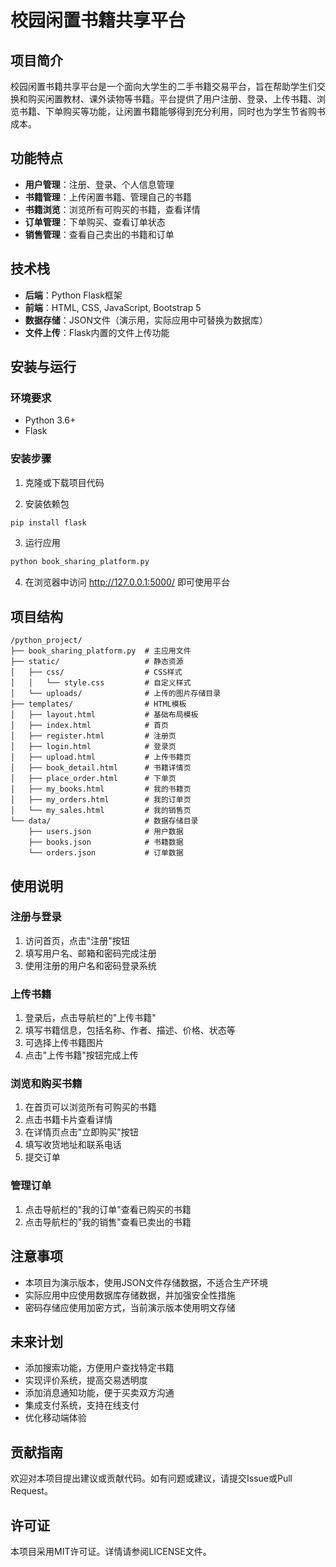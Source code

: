 # 校园闲置书籍共享平台

## 项目简介

校园闲置书籍共享平台是一个面向大学生的二手书籍交易平台，旨在帮助学生们交换和购买闲置教材、课外读物等书籍。平台提供了用户注册、登录、上传书籍、浏览书籍、下单购买等功能，让闲置书籍能够得到充分利用，同时也为学生节省购书成本。

## 功能特点

- **用户管理**：注册、登录、个人信息管理
- **书籍管理**：上传闲置书籍、管理自己的书籍
- **书籍浏览**：浏览所有可购买的书籍，查看详情
- **订单管理**：下单购买、查看订单状态
- **销售管理**：查看自己卖出的书籍和订单

## 技术栈

- **后端**：Python Flask框架
- **前端**：HTML, CSS, JavaScript, Bootstrap 5
- **数据存储**：JSON文件（演示用，实际应用中可替换为数据库）
- **文件上传**：Flask内置的文件上传功能

## 安装与运行

### 环境要求

- Python 3.6+
- Flask

### 安装步骤

1. 克隆或下载项目代码

2. 安装依赖包

```bash
pip install flask
```

3. 运行应用

```bash
python book_sharing_platform.py
```

4. 在浏览器中访问 http://127.0.0.1:5000/ 即可使用平台

## 项目结构

```
/python_project/
├── book_sharing_platform.py  # 主应用文件
├── static/                   # 静态资源
│   ├── css/                  # CSS样式
│   │   └── style.css         # 自定义样式
│   └── uploads/              # 上传的图片存储目录
├── templates/                # HTML模板
│   ├── layout.html           # 基础布局模板
│   ├── index.html            # 首页
│   ├── register.html         # 注册页
│   ├── login.html            # 登录页
│   ├── upload.html           # 上传书籍页
│   ├── book_detail.html      # 书籍详情页
│   ├── place_order.html      # 下单页
│   ├── my_books.html         # 我的书籍页
│   ├── my_orders.html        # 我的订单页
│   └── my_sales.html         # 我的销售页
└── data/                     # 数据存储目录
    ├── users.json            # 用户数据
    ├── books.json            # 书籍数据
    └── orders.json           # 订单数据
```

## 使用说明

### 注册与登录

1. 访问首页，点击"注册"按钮
2. 填写用户名、邮箱和密码完成注册
3. 使用注册的用户名和密码登录系统

### 上传书籍

1. 登录后，点击导航栏的"上传书籍"
2. 填写书籍信息，包括名称、作者、描述、价格、状态等
3. 可选择上传书籍图片
4. 点击"上传书籍"按钮完成上传

### 浏览和购买书籍

1. 在首页可以浏览所有可购买的书籍
2. 点击书籍卡片查看详情
3. 在详情页点击"立即购买"按钮
4. 填写收货地址和联系电话
5. 提交订单

### 管理订单

1. 点击导航栏的"我的订单"查看已购买的书籍
2. 点击导航栏的"我的销售"查看已卖出的书籍

## 注意事项

- 本项目为演示版本，使用JSON文件存储数据，不适合生产环境
- 实际应用中应使用数据库存储数据，并加强安全性措施
- 密码存储应使用加密方式，当前演示版本使用明文存储

## 未来计划

- 添加搜索功能，方便用户查找特定书籍
- 实现评价系统，提高交易透明度
- 添加消息通知功能，便于买卖双方沟通
- 集成支付系统，支持在线支付
- 优化移动端体验

## 贡献指南

欢迎对本项目提出建议或贡献代码。如有问题或建议，请提交Issue或Pull Request。

## 许可证

本项目采用MIT许可证。详情请参阅LICENSE文件。